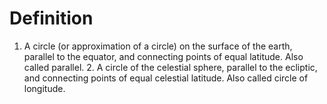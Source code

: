# Definition

1.  A circle (or approximation of a circle) on the surface of the earth,
    parallel to the equator, and connecting points of equal latitude.
    Also called parallel. 2. A circle of the celestial sphere, parallel
    to the ecliptic, and connecting points of equal celestial latitude.
    Also called circle of longitude.
